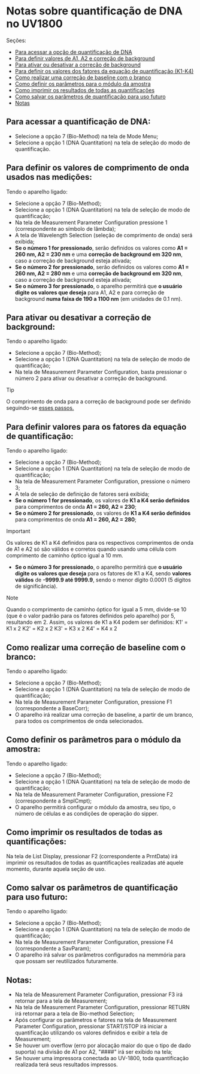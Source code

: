 # Notas sobre quantificação de DNA no UV1800
Seções:
* [Para acessar a opção de quantificação de DNA](#dna_option)
* [Para definir valores de A1, A2 e correção de background](#a1_a2_bg)
* [Para ativar ou desativar a correção de background](#on_off_bg)
* [Para definir os valores dos fatores da equação de quantificação (K1-K4)](#factors)
* [Como realizar uma correção de baseline com o branco](#correcao_baseline)
* [Como definir os parâmetros para o módulo da amostra](#parametros_amostra)
* [Como imprimir os resultados de todas as quantificações](#imprimir_tudo)
* [Como salvar os parâmetros de quantificação para uso futuro](#salvar_parametros)
* [Notas](#notes)

<a name="dna_option"></a>
## Para acessar a quantificação de DNA:
* Selecione a opção 7 (Bio-Method) na tela de Mode Menu;
* Selecione a opção 1 (DNA Quantitation) na tela de seleção do modo de quantificação.

<a name="a1_a2_bg"></a>
## Para definir os valores de comprimento de onda usados nas medições:
Tendo o aparelho ligado:
* Selecione a opção 7 (Bio-Method);
* Selecione a opção 1 (DNA Quantitation) na tela de seleção de modo de quantificação;
* Na tela de Measurement Parameter Configuration pressione 1 (correspondente ao símbolo de lâmbda);
* A tela de Wavelength Selection (seleção de comprimento de onda) será exibida;
* **Se o número 1 for pressionado**, serão definidos os valores como **A1 = 260 nm, A2 = 230 nm** e uma **correção de background em 320 nm**, caso a correção de background esteja ativada;
* **Se o número 2 for pressionado**, serão definidos os valores como **A1 = 260 nm, A2 = 280 nm** e uma **correção de background em 320 nm**, caso a correção de background esteja ativada;
* **Se o número 3 for pressionado**, o aparelho permitirá que **o usuário digite os valores que deseja** para A1, A2 e para correção de background **numa faixa de 190 a 1100 nm** (em unidades de 0.1 nm).

<a name="on_off_bg"></a>
## Para ativar ou desativar a correção de background:
Tendo o aparelho ligado:
* Selecione a opção 7 (Bio-Method);
* Selecione a opção 1 (DNA Quantitation) na tela de seleção de modo de quantificação;
* Na tela de Measurement Parameter Configuration, basta pressionar o número 2 para ativar ou desativar a correção de background.

> [!TIP]
> O comprimento de onda para a correção de background pode ser definido seguindo-se [esses passos.](#a1_a2_bg)

<a name="factors"></a>
## Para definir valores para os fatores da equação de quantificação:
Tendo o aparelho ligado:
* Selecione a opção 7 (Bio-Method);
* Selecione a opção 1 (DNA Quantitation) na tela de seleção de modo de quantificação;
* Na tela de Measurement Parameter Configuration, pressione o número 3;
* A tela de seleção de definição de fatores será exibida;
* **Se o número 1 for pressionado**, os valores de **K1 a K4 serão definidos** para comprimentos de onda **A1 = 260, A2 = 230**;
* **Se o número 2 for pressionado**, os valores de **K1 a K4 serão definidos** para comprimentos de onda **A1 = 260, A2 = 280**;

> [!IMPORTANT]
> Os valores de K1 a K4 definidos para os respectivos comprimentos de onda de A1 e A2 só são válidos e corretos quando usando uma célula com comprimento de caminho óptico
> igual a 10 mm.

* **Se o número 3 for pressionado**, o aparelho permitirá que **o usuário digite os valores que deseja** para os fatores de K1 a K4, sendo **valores válidos** de **-9999.9
até 9999.9**, sendo o menor dígito 0.0001 (5 dígitos de significância).

> [!NOTE]
> Quando o comprimento de caminho óptico for igual a 5 mm, divide-se 10 (que é o valor padrão para os fatores definidos pelo aparelho) por 5, resultando em 2.
> Assim, os valores de K1 a K4 podem ser definidos:
> K1' = K1 x 2    K2' = K2 x 2    K3' = K3 x 2    K4' = K4 x 2

<a name="correcao_baseline"></a>
## Como realizar uma correção de baseline com o branco:
Tendo o aparelho ligado:
* Selecione a opção 7 (Bio-Method);
* Selecione a opção 1 (DNA Quantitation) na tela de seleção de modo de quantificação;
* Na tela de Measurement Parameter Configuration, pressione F1 (correspondente a BaseCorr);
* O aparelho irá realizar uma correção de baseline, a partir de um branco, para todos os comprimentos de onda selecionados.

<a name="parametros_amostra"></a>
## Como definir os parâmetros para o módulo da amostra:
Tendo o aparelho ligado:
* Selecione a opção 7 (Bio-Method);
* Selecione a opção 1 (DNA Quantitation) na tela de seleção de modo de quantificação;
* Na tela de Measurement Parameter Configuration, pressione F2 (correspondente a SmplCmpt);
* O aparelho permitirá configurar o módulo da amostra, seu tipo, o número de células e as condições de operação do sipper.

<a name="imprimir_tudo"></a>
## Como imprimir os resultados de todas as quantificações:
Na tela de List Display, pressionar F2 (correspondente a PrntData) irá imprimir os resultados de todas as quantificações realizadas até aquele momento, durante
aquela seção de uso.

<a name="salvar_parametros"></a>
## Como salvar os parâmetros de quantificação para uso futuro:
Tendo o aparelho ligado:
* Selecione a opção 7 (Bio-Method);
* Selecione a opção 1 (DNA Quantitation) na tela de seleção de modo de quantificação;
* Na tela de Measurement Parameter Configuration, pressione F4 (correspondente a SavParam);
* O aparelho irá salvar os parâmetros configurados na memmória para que possam ser reutilizados futuramente.

<a name="notes"></a>
## Notas:
* Na tela de Measurement Parameter Configuration, pressionar F3 irá retornar para a tela de Measurement;
* Na tela de Measurement Parameter Configuration, pressionar RETURN irá retornar para a tela de Bio-method Selection;
* Após configurar os parâmetros e fatores na tela de Measurement Parameter Configuration, pressionar START/STOP irá iniciar a quantificação utilizando
  os valores definidos e exibir a tela de Measurement;
* Se houver um overflow (erro por alocação maior do que o tipo de dado suporta) na divisão de A1 por A2, "####" irá ser exibido na tela;
* Se houver uma impressora conectada ao UV-1800, toda quantificação realizada terá seus resultados impressos.
